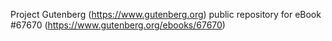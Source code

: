 Project Gutenberg (https://www.gutenberg.org) public repository for
eBook #67670 (https://www.gutenberg.org/ebooks/67670)
